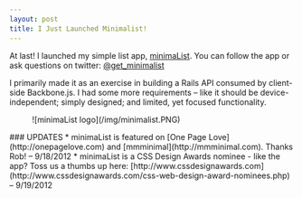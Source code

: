 ```yaml
---
layout: post
title: I Just Launched Minimalist!
---
```


At last! I launched my simple list app, [minimaList](http://getminimalist.com). You can follow the app or ask questions on twitter: [@get_minimalist](http://twitter.com/get_minimalist)

I primarily made it as an exercise in building a Rails API consumed by client-side Backbone.js. I had some more requirements – like it should be device-independent; simply designed; and limited, yet focused functionality.
<figure>![minimaList logo](/img/minimalist.PNG)</figure>
### UPDATES
* minimaList is featured on [One Page Love](http://onepagelove.com) and [mmminimal](http://mmminimal.com). Thanks Rob! – 9/18/2012
* minimaList is a CSS Design Awards nominee - like the app? Toss us a thumbs up here: [http://www.cssdesignawards.com](http://www.cssdesignawards.com/css-web-design-award-nominees.php) – 9/19/2012
